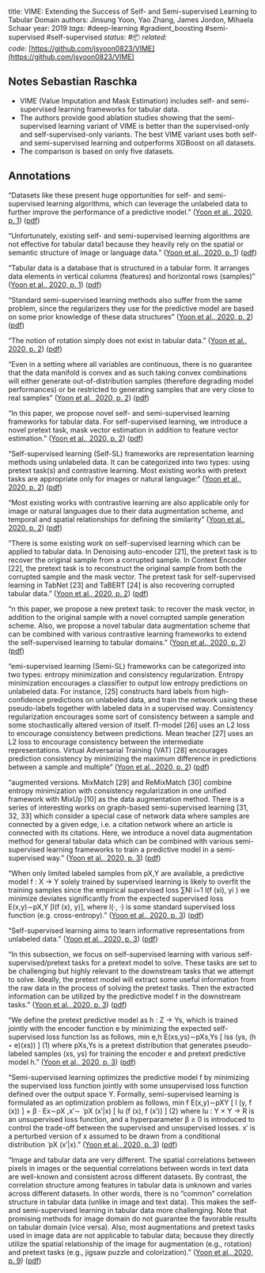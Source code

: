 
title: VIME: Extending the Success of Self- and Semi-supervised Learning to Tabular Domain
authors: Jinsung Yoon, Yao Zhang, James Jordon, Mihaela Schaar
year: 2019
*tags:* #deep-learning #gradient_boosting  #semi-supervised #self-supervised
*status:* #📦 
*related:* 
*code:* [https://github.com/jsyoon0823/VIME](https://github.com/jsyoon0823/VIME)

## Notes Sebastian Raschka
-   VIME (Value Imputation and Mask Estimation) includes self- and semi-supervised learning frameworks for tabular data.
-   The authors provide good ablation studies showing that the semi-supervised learning variant of VIME is better than the supervised-only and self-supervised-only variants. The best VIME variant uses both self- and semi-supervised learning and outperforms XGBoost on all datasets.
-   The comparison is based on only five datasets.

## Annotations
“Datasets like these present huge opportunities for self- and semi-supervised learning algorithms, which can leverage the unlabeled data to further improve the performance of a predictive model.” ([Yoon et al., 2020, p. 1](zotero://select/library/items/XSYUS7JZ)) ([pdf](zotero://open-pdf/library/items/78GQQ36U?page=1&annotation=5AB6GP26))

“Unfortunately, existing self- and semi-supervised learning algorithms are not effective for tabular data1 because they heavily rely on the spatial or semantic structure of image or language data.” ([Yoon et al., 2020, p. 1](zotero://select/library/items/XSYUS7JZ)) ([pdf](zotero://open-pdf/library/items/78GQQ36U?page=1&annotation=IUVCZAIA))

“Tabular data is a database that is structured in a tabular form. It arranges data elements in vertical columns (features) and horizontal rows (samples)” ([Yoon et al., 2020, p. 1](zotero://select/library/items/XSYUS7JZ)) ([pdf](zotero://open-pdf/library/items/78GQQ36U?page=1&annotation=8MAKL2B9))

“Standard semi-supervised learning methods also suffer from the same problem, since the regularizers they use for the predictive model are based on some prior knowledge of these data structures” ([Yoon et al., 2020, p. 2](zotero://select/library/items/XSYUS7JZ)) ([pdf](zotero://open-pdf/library/items/78GQQ36U?page=2&annotation=ZLC8Z4AD))

“The notion of rotation simply does not exist in tabular data.” ([Yoon et al., 2020, p. 2](zotero://select/library/items/XSYUS7JZ)) ([pdf](zotero://open-pdf/library/items/78GQQ36U?page=2&annotation=KTJJNLDZ))

“Even in a setting where all variables are continuous, there is no guarantee that the data manifold is convex and as such taking convex combinations will either generate out-of-distribution samples (therefore degrading model performances) or be restricted to generating samples that are very close to real samples” ([Yoon et al., 2020, p. 2](zotero://select/library/items/XSYUS7JZ)) ([pdf](zotero://open-pdf/library/items/78GQQ36U?page=2&annotation=T2Q5TQ9X))

“In this paper, we propose novel self- and semi-supervised learning frameworks for tabular data. For self-supervised learning, we introduce a novel pretext task, mask vector estimation in addition to feature vector estimation.” ([Yoon et al., 2020, p. 2](zotero://select/library/items/XSYUS7JZ)) ([pdf](zotero://open-pdf/library/items/78GQQ36U?page=2&annotation=IVMX9FSR))

“Self-supervised learning (Self-SL) frameworks are representation learning methods using unlabeled data. It can be categorized into two types: using pretext task(s) and contrastive learning. Most existing works with pretext tasks are appropriate only for images or natural language:” ([Yoon et al., 2020, p. 2](zotero://select/library/items/XSYUS7JZ)) ([pdf](zotero://open-pdf/library/items/78GQQ36U?page=2&annotation=C2T7DTDK))

“Most existing works with contrastive learning are also applicable only for image or natural languages due to their data augmentation scheme, and temporal and spatial relationships for defining the similarity” ([Yoon et al., 2020, p. 2](zotero://select/library/items/XSYUS7JZ)) ([pdf](zotero://open-pdf/library/items/78GQQ36U?page=2&annotation=8Y8DW8M3))

“There is some existing work on self-supervised learning which can be applied to tabular data. In Denoising auto-encoder [21], the pretext task is to recover the original sample from a corrupted sample. In Context Encoder [22], the pretext task is to reconstruct the original sample from both the corrupted sample and the mask vector. The pretext task for self-supervised learning in TabNet [23] and TaBERT [24] is also recovering corrupted tabular data.” ([Yoon et al., 2020, p. 2](zotero://select/library/items/XSYUS7JZ)) ([pdf](zotero://open-pdf/library/items/78GQQ36U?page=2&annotation=RKAIPGEV))

“n this paper, we propose a new pretext task: to recover the mask vector, in addition to the original sample with a novel corrupted sample generation scheme. Also, we propose a novel tabular data augmentation scheme that can be combined with various contrastive learning frameworks to extend the self-supervised learning to tabular domains.” ([Yoon et al., 2020, p. 2](zotero://select/library/items/XSYUS7JZ)) ([pdf](zotero://open-pdf/library/items/78GQQ36U?page=2&annotation=VBU77GCJ))

“emi-supervised learning (Semi-SL) frameworks can be categorized into two types: entropy minimization and consistency regularization. Entropy minimization encourages a classifier to output low entropy predictions on unlabeled data. For instance, [25] constructs hard labels from high-confidence predictions on unlabeled data, and train the network using these pseudo-labels together with labeled data in a supervised way. Consistency regularization encourages some sort of consistency between a sample and some stochastically altered version of itself. Π-model [26] uses an L2 loss to encourage consistency between predictions. Mean teacher [27] uses an L2 loss to encourage consistency between the intermediate representations. Virtual Adversarial Training (VAT) [28] encourages prediction consistency by minimizing the maximum difference in predictions between a sample and multiple” ([Yoon et al., 2020, p. 2](zotero://select/library/items/XSYUS7JZ)) ([pdf](zotero://open-pdf/library/items/78GQQ36U?page=2&annotation=64BA76V4))

“augmented versions. MixMatch [29] and ReMixMatch [30] combine entropy minimization with consistency regularization in one unified framework with MixUp [10] as the data augmentation method. There is a series of interesting works on graph-based semi-supervised learning [31, 32, 33] which consider a special case of network data where samples are connected by a given edge, i.e. a citation network where an article is connected with its citations. Here, we introduce a novel data augmentation method for general tabular data which can be combined with various semi-supervised learning frameworks to train a predictive model in a semi-supervised way.” ([Yoon et al., 2020, p. 3](zotero://select/library/items/XSYUS7JZ)) ([pdf](zotero://open-pdf/library/items/78GQQ36U?page=3&annotation=ZV5UDFX9))

“When only limited labeled samples from pX,Y are available, a predictive model f : X → Y solely trained by supervised learning is likely to overfit the training samples since the empirical supervised loss ∑Nl i=1 l(f (xi), yi ) we minimize deviates significantly from the expected supervised loss E(x,y)∼pX,Y [l(f (x), y)], where l(·, ·) is some standard supervised loss function (e.g. cross-entropy).” ([Yoon et al., 2020, p. 3](zotero://select/library/items/XSYUS7JZ)) ([pdf](zotero://open-pdf/library/items/78GQQ36U?page=3&annotation=659VZW8U))

“Self-supervised learning aims to learn informative representations from unlabeled data.” ([Yoon et al., 2020, p. 3](zotero://select/library/items/XSYUS7JZ)) ([pdf](zotero://open-pdf/library/items/78GQQ36U?page=3&annotation=PF4EFRKT))

“In this subsection, we focus on self-supervised learning with various self-supervised/pretext tasks for a pretext model to solve. These tasks are set to be challenging but highly relevant to the downstream tasks that we attempt to solve. Ideally, the pretext model will extract some useful information from the raw data in the process of solving the pretext tasks. Then the extracted information can be utilized by the predictive model f in the downstream tasks.” ([Yoon et al., 2020, p. 3](zotero://select/library/items/XSYUS7JZ)) ([pdf](zotero://open-pdf/library/items/78GQQ36U?page=3&annotation=29PSENNY))

“We define the pretext predictive model as h : Z → Ys, which is trained jointly with the encoder function e by minimizing the expected self-supervised loss function lss as follows, min e,h E(xs,ys)∼pXs,Ys [ lss (ys, (h ◦ e)(xs)) ] (1) where pXs,Ys is a pretext distribution that generates pseudo-labeled samples (xs, ys) for training the encoder e and pretext predictive model h.” ([Yoon et al., 2020, p. 3](zotero://select/library/items/XSYUS7JZ)) ([pdf](zotero://open-pdf/library/items/78GQQ36U?page=3&annotation=CBFTWD54))

“Semi-supervised learning optimizes the predictive model f by minimizing the supervised loss function jointly with some unsupervised loss function defined over the output space Y. Formally, semi-supervised learning is formulated as an optimization problem as follows, min f E(x,y)∼pXY [ l (y, f (x)) ] + β · Ex∼pX ,x′∼ ̃ pX (x′|x) [ lu (f (x), f (x′)) ] (2) where lu : Y × Y → R is an unsupervised loss function, and a hyperparameter β ≥ 0 is introduced to control the trade-off between the supervised and unsupervised losses. x′ is a perturbed version of x assumed to be drawn from a conditional distribution ̃ pX (x′|x).” ([Yoon et al., 2020, p. 3](zotero://select/library/items/XSYUS7JZ)) ([pdf](zotero://open-pdf/library/items/78GQQ36U?page=3&annotation=6MR29JZ5))

“Image and tabular data are very different. The spatial correlations between pixels in images or the sequential correlations between words in text data are well-known and consistent across different datasets. By contrast, the correlation structure among features in tabular data is unknown and varies across different datasets. In other words, there is no “common” correlation structure in tabular data (unlike in image and text data). This makes the self- and semi-supervised learning in tabular data more challenging. Note that promising methods for image domain do not guarantee the favorable results on tabular domain (vice versa). Also, most augmentations and pretext tasks used in image data are not applicable to tabular data; because they directly utilize the spatial relationship of the image for augmentation (e.g., rotation) and pretext tasks (e.g., jigsaw puzzle and colorization).” ([Yoon et al., 2020, p. 9](zotero://select/library/items/XSYUS7JZ)) ([pdf](zotero://open-pdf/library/items/78GQQ36U?page=9&annotation=7PWW4SF4))